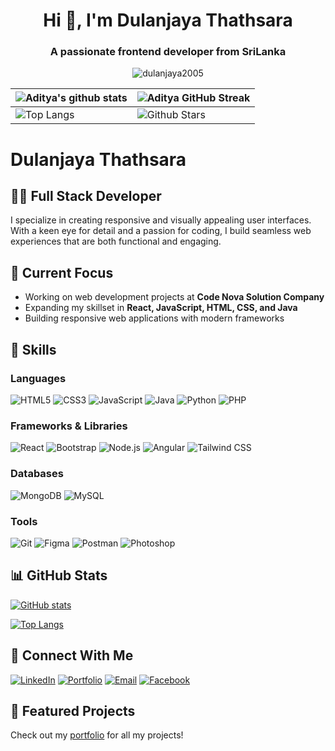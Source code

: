 <h1 align="center">Hi 👋, I'm Dulanjaya Thathsara</h1>
<h3 align="center">A passionate frontend developer from SriLanka</h3>

<p align="center"> <img src="https://komarev.com/ghpvc/?username=dulanjaya2005&label=Profile%20views&color=0e75b6&style=flat" alt="dulanjaya2005" /> </p>

| ![Aditya's github stats](https://github-readme-stats.vercel.app/api?username=dulanjaya2005&show_icons=true&theme=tokyonight) | ![Aditya GitHub Streak](https://github-readme-streak-stats.herokuapp.com/?user=dulanjaya2005&theme=tokyonight) |
| --- | --- |
| ![Top Langs](https://github-readme-stats.vercel.app/api/top-langs/?username=Aditya664&theme=tokyonight) | ![Github Stars](https://github-readme-stats.vercel.app/api?username=Aditya664&show_icons=true&locale=en&count_private=true&hide_rank=true&custom_title=My%20GitHub%20Stats&disable_animations=true&theme=tokyonight) |


# Dulanjaya Thathsara

## 👨‍💻 Full Stack Developer

I specialize in creating responsive and visually appealing user interfaces. With a keen eye for detail and a passion for coding, I build seamless web experiences that are both functional and engaging.

## 🚀 Current Focus

- Working on web development projects at **Code Nova Solution Company**
- Expanding my skillset in **React, JavaScript, HTML, CSS, and Java**
- Building responsive web applications with modern frameworks

## 💼 Skills

### Languages
![HTML5](https://img.shields.io/badge/-HTML5-E34F26?style=flat-square&logo=html5&logoColor=white)
![CSS3](https://img.shields.io/badge/-CSS3-1572B6?style=flat-square&logo=css3&logoColor=white)
![JavaScript](https://img.shields.io/badge/-JavaScript-F7DF1E?style=flat-square&logo=javascript&logoColor=black)
![Java](https://img.shields.io/badge/-Java-007396?style=flat-square&logo=java&logoColor=white)
![Python](https://img.shields.io/badge/-Python-3776AB?style=flat-square&logo=python&logoColor=white)
![PHP](https://img.shields.io/badge/-PHP-777BB4?style=flat-square&logo=php&logoColor=white)

### Frameworks & Libraries
![React](https://img.shields.io/badge/-React-61DAFB?style=flat-square&logo=react&logoColor=black)
![Bootstrap](https://img.shields.io/badge/-Bootstrap-7952B3?style=flat-square&logo=bootstrap&logoColor=white)
![Node.js](https://img.shields.io/badge/-Node.js-339933?style=flat-square&logo=node.js&logoColor=white)
![Angular](https://img.shields.io/badge/-Angular-DD0031?style=flat-square&logo=angular&logoColor=white)
![Tailwind CSS](https://img.shields.io/badge/-Tailwind_CSS-38B2AC?style=flat-square&logo=tailwind-css&logoColor=white)

### Databases
![MongoDB](https://img.shields.io/badge/-MongoDB-47A248?style=flat-square&logo=mongodb&logoColor=white)
![MySQL](https://img.shields.io/badge/-MySQL-4479A1?style=flat-square&logo=mysql&logoColor=white)

### Tools
![Git](https://img.shields.io/badge/-Git-F05032?style=flat-square&logo=git&logoColor=white)
![Figma](https://img.shields.io/badge/-Figma-F24E1E?style=flat-square&logo=figma&logoColor=white)
![Postman](https://img.shields.io/badge/-Postman-FF6C37?style=flat-square&logo=postman&logoColor=white)
![Photoshop](https://img.shields.io/badge/-Photoshop-31A8FF?style=flat-square&logo=adobe-photoshop&logoColor=white)

## 📊 GitHub Stats

[![GitHub stats](https://github-readme-stats.vercel.app/api?username=dulanjaya2005&show_icons=true&theme=tokyonight)](https://github.com/dulanjaya2005)

[![Top Langs](https://github-readme-stats.vercel.app/api/top-langs/?username=dulanjaya2005&layout=compact&theme=tokyonight)](https://github.com/dulanjaya2005)

## 🔗 Connect With Me

[![LinkedIn](https://img.shields.io/badge/-LinkedIn-0A66C2?style=for-the-badge&logo=linkedin&logoColor=white)](https://linkedin.com/in/dulanjaya-thathsara-625bb12a9)
[![Portfolio](https://img.shields.io/badge/-Portfolio-000000?style=for-the-badge&logo=github&logoColor=white)](https://dulanjaya2005.github.io/Dulanjaya_Thathsara/)
[![Email](https://img.shields.io/badge/-Email-D14836?style=for-the-badge&logo=gmail&logoColor=white)](mailto:dulanjayathathsara9@gmail.com)
[![Facebook](https://img.shields.io/badge/-Facebook-1877F2?style=for-the-badge&logo=facebook&logoColor=white)](https://fb.com/dulanjayathathsara)

## 📂 Featured Projects

Check out my [portfolio](https://dulanjaya2005.github.io/Dulanjaya_Thathsara/) for all my projects!

<!-- Feel free to add more sections like:
- 🏆 Achievements
- 📝 Latest Blog Posts
- 📚 Current Learning Journey
-->
